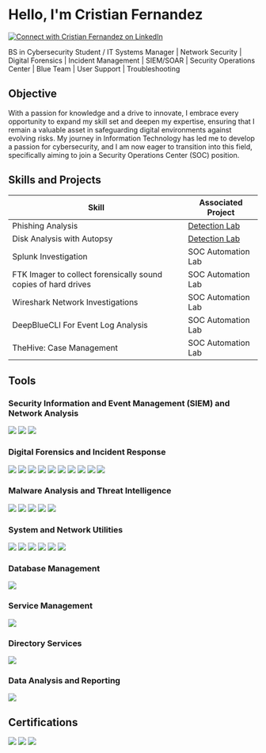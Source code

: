 # Hello, I'm Cristian Fernandez
[![Connect with Cristian Fernandez on LinkedIn](https://img.shields.io/badge/-LinkedIn-blue?style=for-the-badge&logo=LinkedIn&logoColor=white)](https://www.linkedin.com/in/cristian-fernandez-b7406a205)


BS in Cybersecurity Student / IT Systems Manager | Network Security | Digital Forensics | Incident Management | SIEM/SOAR | Security Operations Center | Blue Team | User Support | Troubleshooting

## Objective

With a passion for knowledge and a drive to innovate, I embrace every opportunity to expand my skill set and deepen my expertise, ensuring that I remain a valuable asset in safeguarding digital environments against evolving risks. My journey in Information Technology has led me to develop a passion for cybersecurity, and I am now eager to transition into this field, specifically aiming to join a Security Operations Center (SOC) position.

## Skills and Projects

| Skill                                         | Associated Project         |
|-----------------------------------------------|----------------------------|
| Phishing Analysis                             | <a href="https://google.com">Detection Lab</a>|
|  Disk Analysis with Autopsy    | <a href="https://google.com">Detection Lab</a>|
| Splunk Investigation        | SOC Automation Lab|
| FTK Imager to collect forensically sound copies of hard drives      | SOC Automation Lab|
| Wireshark Network Investigations                 | SOC Automation Lab|
| DeepBlueCLI For Event Log Analysis | SOC Automation Lab|
| TheHive: Case Management  | SOC Automation Lab|

## Tools

### Security Information and Event Management (SIEM) and Network Analysis
<div>
    <img src="https://img.shields.io/badge/-Splunk-000000?&style=for-the-badge&logo=Splunk&logoColor=white" />
    <img src="https://img.shields.io/badge/-Wireshark-1679A7?&style=for-the-badge&logo=Wireshark&logoColor=white" />
    <img src="https://img.shields.io/badge/-Firewall-FF0000?&style=for-the-badge&logo=firewall&logoColor=white" />


</div>

### Digital Forensics and Incident Response
<div>
    <img src="https://img.shields.io/badge/-FTK_Imager-007ACC?&style=for-the-badge&logoColor=white" />
    <img src="https://img.shields.io/badge/-ProcDump-800080?&style=for-the-badge&logoColor=white" />
    <img src="https://img.shields.io/badge/-KAPE-008000?&style=for-the-badge&logoColor=white" />
    <img src="https://img.shields.io/badge/-Volatility_Workbench-FFA500?&style=for-the-badge&logoColor=white" />
    <img src="https://img.shields.io/badge/-Autopsy-00008B?&style=for-the-badge&logoColor=white" />
    <img src="https://img.shields.io/badge/-DeepBlueCLI-008080?&style=for-the-badge&logoColor=white" />
    <img src="https://img.shields.io/badge/-Windows_File_Analyzer-A52A2A?&style=for-the-badge&logoColor=white" />
    <img src="https://img.shields.io/badge/-Jumplist_Analysis-800000?&style=for-the-badge&logoColor=white" />
    <img src="https://img.shields.io/badge/-Browser_History_Viewer-4B0082?&style=for-the-badge&logoColor=white" />
    <img src="https://img.shields.io/badge/-RBCmd.exe-006400?&style=for-the-badge&logoColor=white" />

</div>

### Malware Analysis and Threat Intelligence
<div>    
    <img src="https://img.shields.io/badge/-Phishtool-FFD700?&style=for-the-badge&logoColor=white" />
    <img src="https://img.shields.io/badge/-VirusTotal-FF0000?&style=for-the-badge&logoColor=white" />
    <img src="https://img.shields.io/badge/-WHOIS_lookup-0000FF?&style=for-the-badge&logoColor=white" />
    <img src="https://img.shields.io/badge/-Talos_File_Reputation-800080?&style=for-the-badge&logoColor=white" />
    <img src="https://img.shields.io/badge/-Malware_Sandboxing-008000?&style=for-the-badge&logoColor=white" />
   
</div>

### System and Network Utilities
<div>
    <img src="https://img.shields.io/badge/-CMD-2F4F4F?&style=for-the-badge&logoColor=white" />
    <img src="https://img.shields.io/badge/-PowerShell-8A2BE2?&style=for-the-badge&logoColor=white" />
    <img src="https://img.shields.io/badge/-Windows_OS-1E90FF?&style=for-the-badge&logo=Windows&logoColor=white" />
    <img src="https://img.shields.io/badge/-TCP-FF8C00?&style=for-the-badge&logoColor=white" />
    <img src="https://img.shields.io/badge/-UDP-DAA520?&style=for-the-badge&logoColor=white" />
    <img src="https://img.shields.io/badge/-IP_Network_Protocols-4169E1?&style=for-the-badge&logoColor=white" />
    
</div>

### Database Management
<div>
    <img src="https://img.shields.io/badge/-MySQL-FFA07A?&style=for-the-badge&logo=MySQL&logoColor=white" />

</div>

### Service Management
<div>
    <img src="https://img.shields.io/badge/-Jira_Service_Management-228B22?&style=for-the-badge&logo=Jira&logoColor=white" />

</div>

### Directory Services
<div>
    <img src="https://img.shields.io/badge/-Active_Directory-9370DB?&style=for-the-badge&logo=Active_Directory&logoColor=white" />

</div>

### Data Analysis and Reporting
<div>
    <img src="https://img.shields.io/badge/-CSVQuickViewer-FFD700?&style=for-the-badge&logoColor=white" />

</div>

## Certifications
<div>
<img src="https://img.shields.io/badge/-Security%2B-FF0000?&style=for-the-badge&logo=CompTIA&logoColor=white" />
<img src="https://img.shields.io/badge/-Blue_Team_Level_1-1E90FF?&style=for-the-badge&logoColor=white" />
<img src="https://img.shields.io/badge/-Google_Cybersecurity_Professional_Certification-FFFF00?&style=for-the-badge&logo=Google&logoColor=white" />
    
</div>
